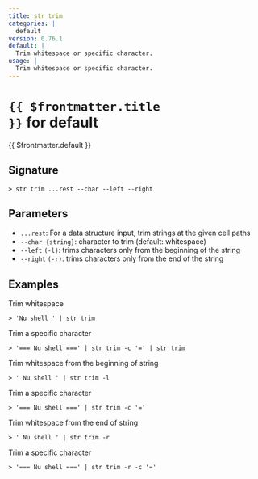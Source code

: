 ```yaml
---
title: str trim
categories: |
  default
version: 0.76.1
default: |
  Trim whitespace or specific character.
usage: |
  Trim whitespace or specific character.
---
```


# <code>{{ $frontmatter.title }}</code> for default

<div class='command-title'>{{ $frontmatter.default }}</div>

## Signature

```> str trim ...rest --char --left --right```

## Parameters

 -  `...rest`: For a data structure input, trim strings at the given cell paths
 -  `--char {string}`: character to trim (default: whitespace)
 -  `--left` `(-l)`: trims characters only from the beginning of the string
 -  `--right` `(-r)`: trims characters only from the end of the string

## Examples

Trim whitespace
```shell
> 'Nu shell ' | str trim
```

Trim a specific character
```shell
> '=== Nu shell ===' | str trim -c '=' | str trim
```

Trim whitespace from the beginning of string
```shell
> ' Nu shell ' | str trim -l
```

Trim a specific character
```shell
> '=== Nu shell ===' | str trim -c '='
```

Trim whitespace from the end of string
```shell
> ' Nu shell ' | str trim -r
```

Trim a specific character
```shell
> '=== Nu shell ===' | str trim -r -c '='
```
